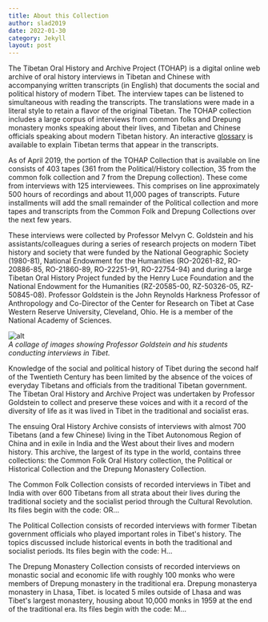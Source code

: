 ```yaml
---
title: About this Collection
author: slad2019
date: 2022-01-30
category: Jekyll
layout: post
---
```


The Tibetan Oral History and Archive Project (TOHAP) is a digital online web archive of oral history interviews in Tibetan and Chinese with accompanying written transcripts (in English) that documents the social and political history of modern Tibet. The interview tapes can be listened to simultaneous with reading the transcripts. The translations were made in a literal style to retain a flavor of the original Tibetan. The TOHAP collection includes a large corpus of interviews from common folks and Drepung monastery monks speaking about their lives, and Tibetan and Chinese officials speaking about modern Tibetan history. An interactive [glossary](./GLOSSARY.md) is available to explain Tibetan terms that appear in the transcripts.

As of April 2019, the portion of the TOHAP Collection that is available on line consists of 403 tapes (361 from the Political/History collection, 35 from the common folk collection and 7 from the Drepung collection). These come from interviews with 125 interviewees. This comprises on line approximately 500 hours of recordings and about 11,000 pages of transcripts. Future installments will add the small remainder of the Political collection and more tapes and transcripts from the Common Folk and Drepung Collections over the next few years.

These interviews were collected by Professor Melvyn C. Goldstein and his assistants/colleagues during a series of research projects on modern Tibet history and society that were funded by the National Geographic Society (1980-81), National Endowment for the Humanities (RO-20261-82, RO-20886-85, RO-21860-89, RO-22251-91, RO-22754-94) and during a large Tibetan Oral History Project funded by the Henry Luce Foundation and the National Endowment for the Humanities (RZ-20585-00, RZ-50326-05, RZ-50845-08). Professor Goldstein is the John Reynolds Harkness Professor of Anthropology and Co-Director of the Center for Research on Tibet at Case Western Reserve University, Cleveland, Ohio. He is a member of the National Academy of Sciences.

![alt](image/collage.jpeg "A collage of images showing Professor Goldstein and his students conducting interviews in Tibet.")  
*A collage of images showing Professor Goldstein and his students conducting interviews in Tibet.*

Knowledge of the social and political history of Tibet during the second half of the Twentieth Century has been limited by the absence of the voices of everyday Tibetans and officials from the traditional Tibetan government. The Tibetan Oral History and Archive Project was undertaken by Professor Goldstein to collect and preserve these voices and with it a record of the diversity of life as it was lived in Tibet in the traditional and socialist eras.

The ensuing Oral History Archive consists of interviews with almost 700 Tibetans (and a few Chinese) living in the Tibet Autonomous Region of China and in exile in India and the West about their lives and modern history. This archive, the largest of its type in the world, contains three collections: the Common Folk Oral History collection, the Political or Historical Collection and the Drepung Monastery Collection. 

The Common Folk Collection consists of recorded interviews in Tibet and India with over 600 Tibetans from all strata about their lives during the traditional society and the socialist period through the Cultural Revolution. Its files begin with the code: OR…

The Political Collection consists of recorded interviews with former Tibetan government officials who played important roles in Tibet's history. The topics discussed include historical events in both the traditional and socialist periods. Its files begin with the code: H…

The Drepung Monastery Collection consists of recorded interviews on monastic social and economic life with roughly 100 monks who were members of Drepung monastery in the traditional era. <a>Drepung monastery<span class="tooltip">a monastery in Lhasa, Tibet.</span></a> is located 5 miles outside of Lhasa and was Tibet's largest monastery, housing about 10,000 monks in 1959 at the end of the traditional era. Its files begin with the code:  M…
